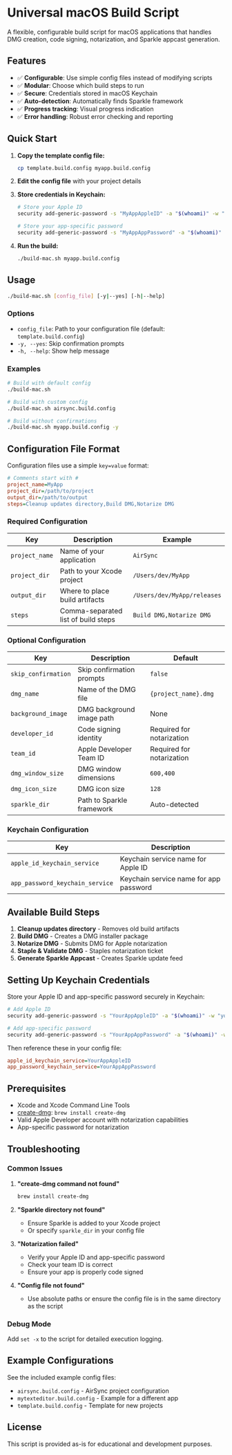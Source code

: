 # Universal macOS Build Script

A flexible, configurable build script for macOS applications that handles DMG creation, code signing, notarization, and Sparkle appcast generation.

## Features

- ✅ **Configurable**: Use simple config files instead of modifying scripts
- ✅ **Modular**: Choose which build steps to run
- ✅ **Secure**: Credentials stored in macOS Keychain
- ✅ **Auto-detection**: Automatically finds Sparkle framework
- ✅ **Progress tracking**: Visual progress indication
- ✅ **Error handling**: Robust error checking and reporting

## Quick Start

1. **Copy the template config file:**

   ```bash
   cp template.build.config myapp.build.config
   ```

2. **Edit the config file** with your project details

3. **Store credentials in Keychain:**

   ```bash
   # Store your Apple ID
   security add-generic-password -s "MyAppAppleID" -a "$(whoami)" -w "your-apple-id@example.com"

   # Store your app-specific password
   security add-generic-password -s "MyAppAppPassword" -a "$(whoami)" -w "your-app-specific-password"
   ```

4. **Run the build:**
   ```bash
   ./build-mac.sh myapp.build.config
   ```

## Usage

```bash
./build-mac.sh [config_file] [-y|--yes] [-h|--help]
```

### Options

- `config_file`: Path to your configuration file (default: `template.build.config`)
- `-y, --yes`: Skip confirmation prompts
- `-h, --help`: Show help message

### Examples

```bash
# Build with default config
./build-mac.sh

# Build with custom config
./build-mac.sh airsync.build.config

# Build without confirmations
./build-mac.sh myapp.build.config -y
```

## Configuration File Format

Configuration files use a simple `key=value` format:

```ini
# Comments start with #
project_name=MyApp
project_dir=/path/to/project
output_dir=/path/to/output
steps=Cleanup updates directory,Build DMG,Notarize DMG
```

### Required Configuration

| Key            | Description                         | Example                     |
| -------------- | ----------------------------------- | --------------------------- |
| `project_name` | Name of your application            | `AirSync`                   |
| `project_dir`  | Path to your Xcode project          | `/Users/dev/MyApp`          |
| `output_dir`   | Where to place build artifacts      | `/Users/dev/MyApp/releases` |
| `steps`        | Comma-separated list of build steps | `Build DMG,Notarize DMG`    |

### Optional Configuration

| Key                 | Description               | Default                   |
| ------------------- | ------------------------- | ------------------------- |
| `skip_confirmation` | Skip confirmation prompts | `false`                   |
| `dmg_name`          | Name of the DMG file      | `{project_name}.dmg`      |
| `background_image`  | DMG background image path | None                      |
| `developer_id`      | Code signing identity     | Required for notarization |
| `team_id`           | Apple Developer Team ID   | Required for notarization |
| `dmg_window_size`   | DMG window dimensions     | `600,400`                 |
| `dmg_icon_size`     | DMG icon size             | `128`                     |
| `sparkle_dir`       | Path to Sparkle framework | Auto-detected             |

### Keychain Configuration

| Key                             | Description                            |
| ------------------------------- | -------------------------------------- |
| `apple_id_keychain_service`     | Keychain service name for Apple ID     |
| `app_password_keychain_service` | Keychain service name for app password |

## Available Build Steps

1. **Cleanup updates directory** - Removes old build artifacts
2. **Build DMG** - Creates a DMG installer package
3. **Notarize DMG** - Submits DMG for Apple notarization
4. **Staple & Validate DMG** - Staples notarization ticket
5. **Generate Sparkle Appcast** - Creates Sparkle update feed

## Setting Up Keychain Credentials

Store your Apple ID and app-specific password securely in Keychain:

```bash
# Add Apple ID
security add-generic-password -s "YourAppAppleID" -a "$(whoami)" -w "your-apple-id@example.com"

# Add app-specific password
security add-generic-password -s "YourAppAppPassword" -a "$(whoami)" -w "abcd-efgh-ijkl-mnop"
```

Then reference these in your config file:

```ini
apple_id_keychain_service=YourAppAppleID
app_password_keychain_service=YourAppAppPassword
```

## Prerequisites

- Xcode and Xcode Command Line Tools
- [create-dmg](https://github.com/andreyvit/create-dmg): `brew install create-dmg`
- Valid Apple Developer account with notarization capabilities
- App-specific password for notarization

## Troubleshooting

### Common Issues

1. **"create-dmg command not found"**

   ```bash
   brew install create-dmg
   ```

2. **"Sparkle directory not found"**

   - Ensure Sparkle is added to your Xcode project
   - Or specify `sparkle_dir` in your config file

3. **"Notarization failed"**

   - Verify your Apple ID and app-specific password
   - Check your team ID is correct
   - Ensure your app is properly code signed

4. **"Config file not found"**
   - Use absolute paths or ensure the config file is in the same directory as the script

### Debug Mode

Add `set -x` to the script for detailed execution logging.

## Example Configurations

See the included example config files:

- `airsync.build.config` - AirSync project configuration
- `mytexteditor.build.config` - Example for a different app
- `template.build.config` - Template for new projects

## License

This script is provided as-is for educational and development purposes.
